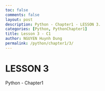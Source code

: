 ```yaml
---
toc: false
comments: false
layout: post
description: Python - Chapter1 - LESSON 3.
categories: [Python, PythonChapter1]
title: Lesson 3 - C1
author: NGUYEN Huynh Dung
permalink: /python/chapter1/3/
---
```


# LESSON 3
Python - Chapter1



